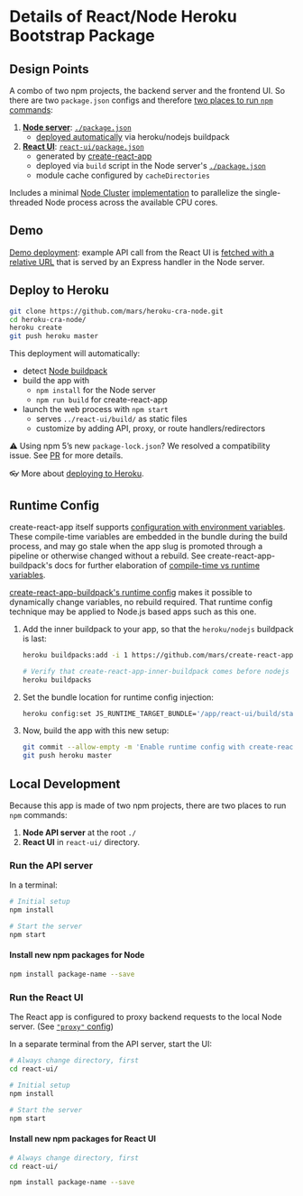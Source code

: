 # Details of React/Node Heroku Bootstrap Package

## Design Points

A combo of two npm projects, the backend server and the frontend UI. So there are two `package.json` configs and therefore [two places to run `npm` commands](#user-content-local-development):

1. [**Node server**](server/): [`./package.json`](package.json)
   - [deployed automatically](https://devcenter.heroku.com/categories/deployment) via heroku/nodejs buildpack
2. [**React UI**](react-ui/): [`react-ui/package.json`](react-ui/package.json)
   - generated by [create-react-app](https://github.com/facebookincubator/create-react-app)
   - deployed via `build` script in the Node server's [`./package.json`](package.json)
   - module cache configured by `cacheDirectories`

Includes a minimal [Node Cluster](https://nodejs.org/docs/latest-v8.x/api/cluster.html) [implementation](server/index.js) to parallelize the single-threaded Node process across the available CPU cores.

## Demo

[Demo deployment](https://cra-node.herokuapp.com/): example API call from the React UI is [fetched with a relative URL](react-ui/src/App.js#L16) that is served by an Express handler in the Node server.

## Deploy to Heroku

```bash
git clone https://github.com/mars/heroku-cra-node.git
cd heroku-cra-node/
heroku create
git push heroku master
```

This deployment will automatically:

- detect [Node buildpack](https://elements.heroku.com/buildpacks/heroku/heroku-buildpack-nodejs)
- build the app with
  - `npm install` for the Node server
  - `npm run build` for create-react-app
- launch the web process with `npm start`
  - serves `../react-ui/build/` as static files
  - customize by adding API, proxy, or route handlers/redirectors

⚠️ Using npm 5’s new `package-lock.json`? We resolved a compatibility issue. See [PR](https://github.com/mars/heroku-cra-node/pull/10) for more details.

👓 More about [deploying to Heroku](https://devcenter.heroku.com/categories/deployment).

## Runtime Config

create-react-app itself supports [configuration with environment variables](https://facebook.github.io/create-react-app/docs/adding-custom-environment-variables). These compile-time variables are embedded in the bundle during the build process, and may go stale when the app slug is promoted through a pipeline or otherwise changed without a rebuild. See create-react-app-buildpack's docs for further elaboration of [compile-time vs runtime variables](https://github.com/mars/create-react-app-buildpack/blob/master/README.md#user-content-compile-time-vs-runtime).

[create-react-app-buildpack's runtime config](https://github.com/mars/create-react-app-buildpack/blob/master/README.md#user-content-runtime-configuration) makes it possible to dynamically change variables, no rebuild required. That runtime config technique may be applied to Node.js based apps such as this one.

1. Add the inner buildpack to your app, so that the `heroku/nodejs` buildpack is last:

   ```bash
   heroku buildpacks:add -i 1 https://github.com/mars/create-react-app-inner-buildpack

   # Verify that create-react-app-inner-buildpack comes before nodejs
   heroku buildpacks
   ```

2. Set the bundle location for runtime config injection:

   ```bash
   heroku config:set JS_RUNTIME_TARGET_BUNDLE='/app/react-ui/build/static/js/*.js'
   ```

3. Now, build the app with this new setup:

   ```bash
   git commit --allow-empty -m 'Enable runtime config with create-react-app-inner-buildpack'
   git push heroku master
   ```

## Local Development

Because this app is made of two npm projects, there are two places to run `npm` commands:

1. **Node API server** at the root `./`
1. **React UI** in `react-ui/` directory.

### Run the API server

In a terminal:

```bash
# Initial setup
npm install

# Start the server
npm start
```

#### Install new npm packages for Node

```bash
npm install package-name --save
```

### Run the React UI

The React app is configured to proxy backend requests to the local Node server. (See [`"proxy"` config](react-ui/package.json))

In a separate terminal from the API server, start the UI:

```bash
# Always change directory, first
cd react-ui/

# Initial setup
npm install

# Start the server
npm start
```

#### Install new npm packages for React UI

```bash
# Always change directory, first
cd react-ui/

npm install package-name --save
```
